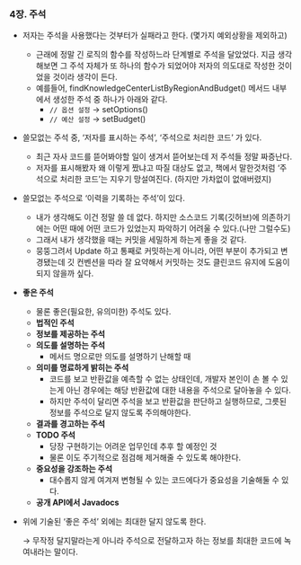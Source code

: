 ### 4장. 주석

- 저자는 주석을 사용했다는 것부터가 실패라고 한다. (몇가지 예외상황을 제외하고)
    - 근래에 정말 긴 로직의 함수를 작성하느라 단계별로 주석을 달았었다. 지금 생각해보면 그 주석 자체가 또 하나의 함수가 되었어야 저자의 의도대로 작성한 것이었을 것이라 생각이 든다.
    - 예를들어, findKnowledgeCenterListByRegionAndBudget() 메서드 내부에서 생성한 주석 중 하나가 아래와 같다.
        - `// 옵션 설정` → setOptions()
        - `// 예산 설정` → setBudget()
- 쓸모없는 주석 중, ‘저자를 표시하는 주석’, ‘주석으로 처리한 코드’ 가 있다.
    - 최근 자사 코드를 뜯어봐야할 일이 생겨서 뜯어보는데 저 주석들 정말 짜증난다.
    - 저자를 표시해봤자 왜 이렇게 짰냐고 따질 대상도 없고, 책에서 말한것처럼 ‘주석으로 처리한 코드’는 지우기 망설여진다. (하지만 가차없이 없애버렸지)
- 쓸모없는 주석으로 ‘이력을 기록하는 주석’이 있다.
    - 내가 생각해도 이건 정말 쓸 데 없다. 하지만 소스코드 기록(깃허브)에 의존하기에는 어떤 때에 어떤 코드가 있었는지 파악하기 어려울 수 있다.(나만 그럴수도)
    - 그래서 내가 생각했을 때는 커밋을 세밀하게 하는게 좋을 것 같다.
    - 뭉뚱그려서 Update 하고 통째로 커밋하는게 아니라, 어떤 부분이 추가되고 변경됐는데 깃 컨벤션을 따라 잘 요약해서 커밋하는 것도 클린코드 유지에 도움이 되지 않을까 싶다.
- **좋은 주석**
    - 물론 좋은(필요한, 유의미한) 주석도 있다.
    - **법적인 주석**
    - **정보를 제공하는 주석**
    - **의도를 설명하는 주석**
        - 메서드 명으로만 의도를 설명하기 난해할 때
    - **의미를 명료하게 밝히는 주석**
        - 코드를 보고 반환값을 예측할 수 없는 상태인데, 개발자 본인이 손 볼 수 있는게 아닌 경우에는 해당 반환값에 대한 내용을 주석으로 달아놓을 수 있다.
        - 하지만 주석이 달리면 주석을 보고 반환값을 판단하고 실행하므로, 그릇된 정보를 주석으로 달지 않도록 주의해야한다.
    - **결과를 경고하는 주석**
    - **TODO 주석**
        - 당장 구현하기는 어려운 업무인데 추후 할 예정인 것
        - 물론 이도 주기적으로 점검해 제거해줄 수 있도록 해야한다.
    - **중요성을 강조하는 주석**
        - 대수롭지 않게 여겨져 변형될 수 있는 코드에다가 중요성을 기술해둘 수 있다.
    - **공개 API에서 Javadocs**
- 위에 기술된 ‘좋은 주석’ 외에는 최대한 달지 않도록 한다.
    
    → 무작정 달지말라는게 아니라 주석으로 전달하고자 하는 정보를 최대한 코드에 녹여내라는 말이다.
